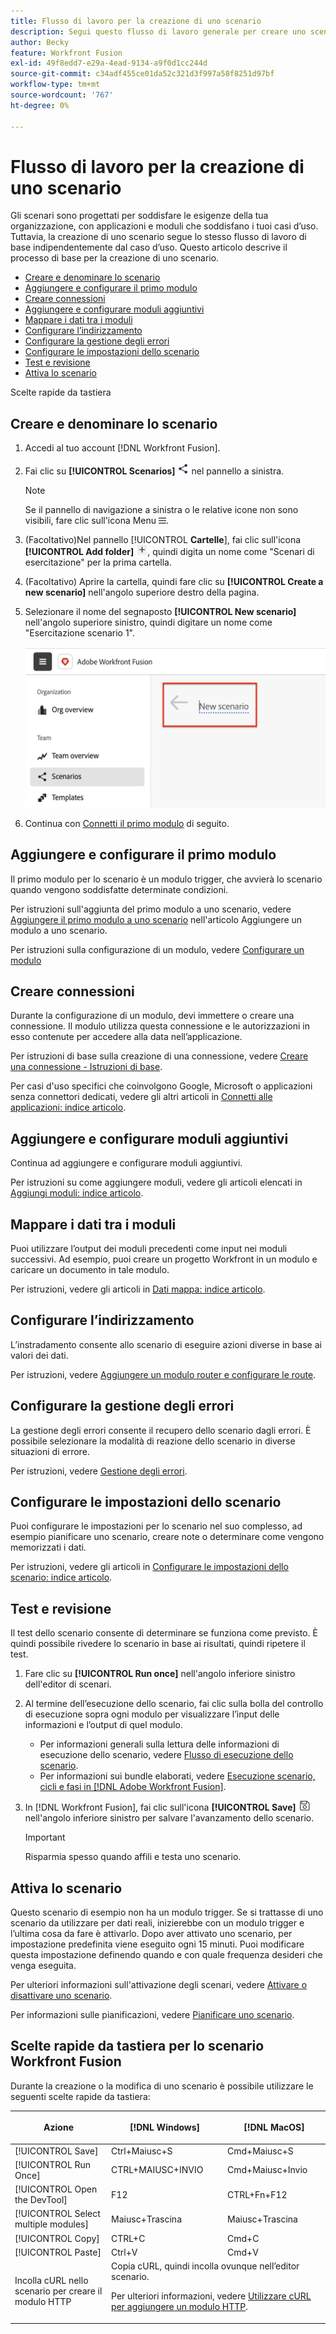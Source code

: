 ```yaml
---
title: Flusso di lavoro per la creazione di uno scenario
description: Segui questo flusso di lavoro generale per creare uno scenario
author: Becky
feature: Workfront Fusion
exl-id: 49f8edd7-e29a-4ead-9134-a9f0d1cc244d
source-git-commit: c34adf455ce01da52c321d3f997a58f8251d97bf
workflow-type: tm+mt
source-wordcount: '767'
ht-degree: 0%

---
```


# Flusso di lavoro per la creazione di uno scenario

Gli scenari sono progettati per soddisfare le esigenze della tua organizzazione, con applicazioni e moduli che soddisfano i tuoi casi d’uso. Tuttavia, la creazione di uno scenario segue lo stesso flusso di lavoro di base indipendentemente dal caso d’uso. Questo articolo descrive il processo di base per la creazione di uno scenario.


* [Creare e denominare lo scenario](#create-and-name-the-scenario)
* [Aggiungere e configurare il primo modulo](#configure-the-first-module)
* [Creare connessioni](#create-connections)
* [Aggiungere e configurare moduli aggiuntivi](#add-and-configure-additional-modules)
* [Mappare i dati tra i moduli](#map-data-between-modules)
* [Configurare l’indirizzamento](#configure-routing)
* [Configurare la gestione degli errori](#configure-error-handling)
* [Configurare le impostazioni dello scenario](#onfigure-scenario-settings)
* [Test e revisione](#test-and-revise)
* [Attiva lo scenario](#activate-the-scenario)

Scelte rapide da tastiera



## Creare e denominare lo scenario

1. Accedi al tuo account [!DNL Workfront Fusion].
1. Fai clic su **[!UICONTROL Scenarios]** ![Icona Scenari](assets/scenarios-icon.png) nel pannello a sinistra.

   >[!NOTE]
   >
   >Se il pannello di navigazione a sinistra o le relative icone non sono visibili, fare clic sull&#39;icona Menu ![Menu](assets/main-menu-icon-left-nav.png).

1. (Facoltativo)Nel pannello [!UICONTROL **Cartelle**], fai clic sull&#39;icona **[!UICONTROL Add folder]** ![Icona Aggiungi cartella](assets/add-folder-icon.png), quindi digita un nome come &quot;Scenari di esercitazione&quot; per la prima cartella.

1. (Facoltativo) Aprire la cartella, quindi fare clic su **[!UICONTROL Create a new scenario]** nell&#39;angolo superiore destro della pagina.

1. Selezionare il nome del segnaposto **[!UICONTROL New scenario]** nell&#39;angolo superiore sinistro, quindi digitare un nome come &quot;Esercitazione scenario 1&quot;.

   ![Assegna un nome allo scenario](assets/name-the-scenario.png)

1. Continua con [Connetti il primo modulo](#2-connect-the-first-module) di seguito.

## Aggiungere e configurare il primo modulo

Il primo modulo per lo scenario è un modulo trigger, che avvierà lo scenario quando vengono soddisfatte determinate condizioni.

Per istruzioni sull&#39;aggiunta del primo modulo a uno scenario, vedere [Aggiungere il primo modulo a uno scenario](/help/workfront-fusion/create-scenarios/add-modules/add-a-module-basic.md#add-the-first-module-to-a-scenario) nell&#39;articolo Aggiungere un modulo a uno scenario.

Per istruzioni sulla configurazione di un modulo, vedere [Configurare un modulo](/help/workfront-fusion/create-scenarios/add-modules/configure-a-modules-settings.md)

## Creare connessioni

Durante la configurazione di un modulo, devi immettere o creare una connessione. Il modulo utilizza questa connessione e le autorizzazioni in esso contenute per accedere alla data nell’applicazione.

Per istruzioni di base sulla creazione di una connessione, vedere [Creare una connessione - Istruzioni di base](/help/workfront-fusion/create-scenarios/connect-to-apps/connect-to-fusion-general.md).

Per casi d&#39;uso specifici che coinvolgono Google, Microsoft o applicazioni senza connettori dedicati, vedere gli altri articoli in [Connetti alle applicazioni: indice articolo](/help/workfront-fusion/create-scenarios/connect-to-apps/connect-to-apps-toc.md).

## Aggiungere e configurare moduli aggiuntivi

Continua ad aggiungere e configurare moduli aggiuntivi.

Per istruzioni su come aggiungere moduli, vedere gli articoli elencati in [Aggiungi moduli: indice articolo](/help/workfront-fusion/create-scenarios/add-modules/add-modules-toc.md).

## Mappare i dati tra i moduli

Puoi utilizzare l’output dei moduli precedenti come input nei moduli successivi. Ad esempio, puoi creare un progetto Workfront in un modulo e caricare un documento in tale modulo.

Per istruzioni, vedere gli articoli in [Dati mappa: indice articolo](/help/workfront-fusion/create-scenarios/map-data/map-data-toc.md).

## Configurare l’indirizzamento

L’instradamento consente allo scenario di eseguire azioni diverse in base ai valori dei dati.

Per istruzioni, vedere [Aggiungere un modulo router e configurare le route](/help/workfront-fusion/create-scenarios/add-modules/router-module.md).

## Configurare la gestione degli errori

La gestione degli errori consente il recupero dello scenario dagli errori. È possibile selezionare la modalità di reazione dello scenario in diverse situazioni di errore.

Per istruzioni, vedere [Gestione degli errori](/help/workfront-fusion/create-scenarios/config-error-handling/error-handling.md).

## Configurare le impostazioni dello scenario

Puoi configurare le impostazioni per lo scenario nel suo complesso, ad esempio pianificare uno scenario, creare note o determinare come vengono memorizzati i dati.

Per istruzioni, vedere gli articoli in [Configurare le impostazioni dello scenario: indice articolo](/help/workfront-fusion/create-scenarios/config-scenarios-settings/config-scenario-settings-toc.md).

## Test e revisione

Il test dello scenario consente di determinare se funziona come previsto. È quindi possibile rivedere lo scenario in base ai risultati, quindi ripetere il test.

1. Fare clic su **[!UICONTROL Run once]** nell&#39;angolo inferiore sinistro dell&#39;editor di scenari.
1. Al termine dell’esecuzione dello scenario, fai clic sulla bolla del controllo di esecuzione sopra ogni modulo per visualizzare l’input delle informazioni e l’output di quel modulo.

   * Per informazioni generali sulla lettura delle informazioni di esecuzione dello scenario, vedere [Flusso di esecuzione dello scenario](/help/workfront-fusion/references/scenarios/scenario-execution-flow.md).
   * Per informazioni sui bundle elaborati, vedere [Esecuzione scenario, cicli e fasi in [!DNL Adobe Workfront Fusion]](/help/workfront-fusion/references/scenarios/scenario-execution-cycles-phases.md).

1. In [!DNL Workfront Fusion], fai clic sull&#39;icona **[!UICONTROL Save]** ![Salva](assets/save-icon.png) nell&#39;angolo inferiore sinistro per salvare l&#39;avanzamento dello scenario.

   >[!IMPORTANT]
   >
   >Risparmia spesso quando affili e testa uno scenario.

## Attiva lo scenario

Questo scenario di esempio non ha un modulo trigger. Se si trattasse di uno scenario da utilizzare per dati reali, inizierebbe con un modulo trigger e l’ultima cosa da fare è attivarlo. Dopo aver attivato uno scenario, per impostazione predefinita viene eseguito ogni 15 minuti. Puoi modificare questa impostazione definendo quando e con quale frequenza desideri che venga eseguita.

Per ulteriori informazioni sull&#39;attivazione degli scenari, vedere [Attivare o disattivare uno scenario](/help/workfront-fusion/manage-scenarios/activate-deactivate-scenarios.md).

Per informazioni sulle pianificazioni, vedere [Pianificare uno scenario](/help/workfront-fusion/create-scenarios/config-scenarios-settings/schedule-a-scenario.md).

## Scelte rapide da tastiera per lo scenario Workfront Fusion

Durante la creazione o la modifica di uno scenario è possibile utilizzare le seguenti scelte rapide da tastiera:

<table style="table-layout:auto"> 
 <col data-mc-conditions=""> 
 <col data-mc-conditions=""> 
 <col data-mc-conditions=""> 
 <thead> 
  <tr> 
   <th> <p>Azione</p> </th> 
   <th>[!DNL Windows]</th> 
   <th> <p>[!DNL MacOS]</p> </th> 
  </tr> 
 </thead> 
 <tbody> 
  <tr> 
   <td role="rowheader">[!UICONTROL Save] </td> 
   <td>Ctrl+Maiusc+S</td> 
   <td>Cmd+Maiusc+S</span> </td> 
  </tr> 
  <tr> 
   <td role="rowheader">[!UICONTROL Run Once]</td> 
   <td>CTRL+MAIUSC+INVIO</td> 
   <td>Cmd+Maiusc+Invio</span> </td> 
  </tr> 
  <tr> 
   <td role="rowheader">[!UICONTROL Open the DevTool]</td> 
   <td>F12</td> 
   <td>CTRL+Fn+F12</span> </td> 
  </tr> 
  <tr> 
   <td role="rowheader">[!UICONTROL Select multiple modules]</td> 
   <td>Maiusc+Trascina</td> 
   <td>Maiusc+Trascina</span> </td> 
  </tr> 
  <tr> 
   <td role="rowheader">[!UICONTROL Copy]</td> 
   <td>CTRL+C</td> 
   <td>Cmd+C</span> </td> 
  </tr> 
  <tr> 
   <td role="rowheader">[!UICONTROL Paste]</td> 
   <td>Ctrl+V</td> 
   <td>Cmd+V</span> </td> 
  </tr> 
  <tr> 
   <td role="rowheader">Incolla cURL nello scenario per creare il modulo HTTP</td> 
   <td colspan="2">Copia cURL, quindi incolla ovunque nell’editor scenario.<p>Per ulteriori informazioni, vedere <a href="/help/workfront-fusion/create-scenarios/add-modules/use-curl-create-http.md">Utilizzare cURL per aggiungere un modulo HTTP</a>.</td> 
  </tr> 
 </tbody> 
</table>






